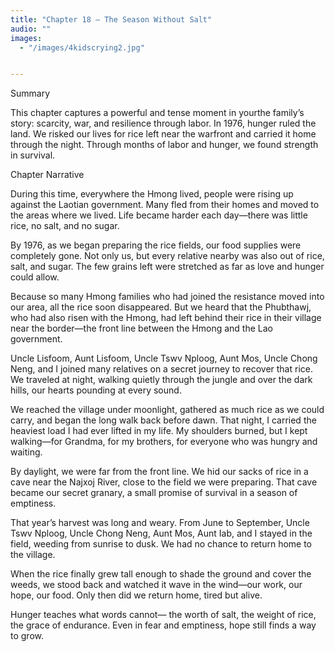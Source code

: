 ```yaml
---
title: "Chapter 18 — The Season Without Salt"
audio: ""
images:
  - "/images/4kidscrying2.jpg"


---
```

Summary

This chapter captures a powerful and tense moment in yourthe family’s story: scarcity, war, and resilience through labor. In 1976, hunger ruled the land. We risked our lives for rice left near the warfront and carried it home through the night. Through months of labor and hunger, we found strength in survival.

Chapter Narrative

During this time, everywhere the Hmong lived, people were rising up against the Laotian government. Many fled from their homes and moved to the areas where we lived. Life became harder each day—there was little rice, no salt, and no sugar.

By 1976, as we began preparing the rice fields, our food supplies were completely gone. Not only us, but every relative nearby was also out of rice, salt, and sugar. The few grains left were stretched as far as love and hunger could allow.

Because so many Hmong families who had joined the resistance moved into our area, all the rice soon disappeared. But we heard that the Phubthawj, who had also risen with the Hmong, had left behind their rice in their village near the border—the front line between the Hmong and the Lao government.

Uncle Lisfoom, Aunt Lisfoom, Uncle Tswv Nploog, Aunt Mos, Uncle Chong Neng, and I joined many relatives on a secret journey to recover that rice. We traveled at night, walking quietly through the jungle and over the dark hills, our hearts pounding at every sound.

We reached the village under moonlight, gathered as much rice as we could carry, and began the long walk back before dawn. That night, I carried the heaviest load I had ever lifted in my life. My shoulders burned, but I kept walking—for Grandma, for my brothers, for everyone who was hungry and waiting.

By daylight, we were far from the front line. We hid our sacks of rice in a cave near the Najxoj River, close to the field we were preparing. That cave became our secret granary, a small promise of survival in a season of emptiness.

That year’s harvest was long and weary. From June to September, Uncle Tswv Nploog, Uncle Chong Neng, Aunt Mos, Aunt Iab, and I stayed in the field, weeding from sunrise to dusk. We had no chance to return home to the village.

When the rice finally grew tall enough to shade the ground and cover the weeds, we stood back and watched it wave in the wind—our work, our hope, our food. Only then did we return home, tired but alive.

Hunger teaches what words cannot— the worth of salt, the weight of rice, the grace of endurance. Even in fear and emptiness, hope still finds a way to grow.